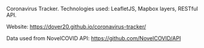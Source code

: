 Coronavirus Tracker. Technologies used: LeafletJS, Mapbox layers, RESTful API.

Website: https://dover20.github.io/coronavirus-tracker/

Data used from NovelCOVID API: https://github.com/NovelCOVID/API
